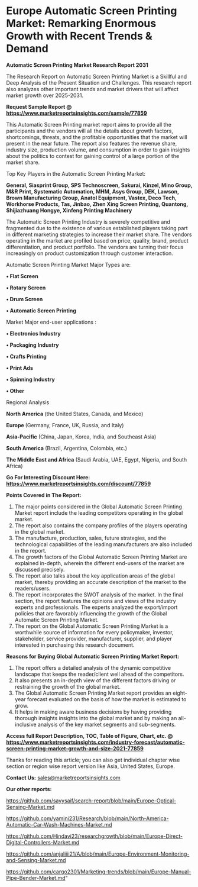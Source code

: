   # Europe Automatic Screen Printing Market: Remarking Enormous Growth with Recent Trends & Demand

<strong>Automatic Screen Printing Market Research Report 2031</strong>

The Research Report on Automatic Screen Printing Market is a Skillful and Deep Analysis of the Present Situation and Challenges. This research report also analyzes other important trends and market drivers that will affect market growth over 2025-2031.

<strong>Request Sample Report @ <a href=https://www.marketreportsinsights.com/sample/77859>https://www.marketreportsinsights.com/sample/77859</a></strong>

This Automatic Screen Printing market report aims to provide all the participants and the vendors will all the details about growth factors, shortcomings, threats, and the profitable opportunities that the market will present in the near future. The report also features the revenue share, industry size, production volume, and consumption in order to gain insights about the politics to contest for gaining control of a large portion of the market share.

Top Key Players in the Automatic Screen Printing Market:

<strong>General, Siasprint Group, SPS Technoscreen, Sakurai, Kinzel, Mino Group, M&R Print, Systematic Automation, MHM, Asys Group, DEK, Lawson, Brown Manufacturing Group, Anatol Equipment, Vastex, Deco Tech, Workhorse Products, Tas, Jinbao, Zhen Xing Screen Printing, Quantong, Shijiazhuang Hongye, Xinfeng Printing Machinery</strong>

The Automatic Screen Printing Industry is severely competitive and fragmented due to the existence of various established players taking part in different marketing strategies to increase their market share. The vendors operating in the market are profiled based on price, quality, brand, product differentiation, and product portfolio. The vendors are turning their focus increasingly on product customization through customer interaction.

Automatic Screen Printing Market Major Types are:

<strong>• Flat Screen

• Rotary Screen

• Drum Screen

• Automatic Screen Printing</strong>

Market Major end-user applications :

<strong>• Electronics Industry

• Packaging Industry

• Crafts Printing

• Print Ads

• Spinning Industry

• Other</strong>

Regional Analysis

</u><strong><b>North America</b></strong> (the United States, Canada, and Mexico)

<strong><b>Europe </b></strong>(Germany, France, UK, Russia, and Italy)

<strong><b>Asia-Pacific</b></strong> (China, Japan, Korea, India, and Southeast Asia)

<strong><b>South America</b></strong> (Brazil, Argentina, Colombia, etc.)

<strong><b>The Middle East and Africa</b></strong> (Saudi Arabia, UAE, Egypt, Nigeria, and South Africa)

<strong>Go For Interesting Discount Here: <a href=https://www.marketreportsinsights.com/discount/77859>https://www.marketreportsinsights.com/discount/77859</a></strong>

<strong>Points Covered in The Report:</strong>
<ol>
  <li>The major points considered in the Global Automatic Screen Printing Market report include the leading competitors operating in the global market.</li>
  <li>The report also contains the company profiles of the players operating in the global market.</li>
  <li>The manufacture, production, sales, future strategies, and the technological capabilities of the leading manufacturers are also included in the report.</li>
  <li>The growth factors of the Global Automatic Screen Printing Market are explained in-depth, wherein the different end-users of the market are discussed precisely.</li>
  <li>The report also talks about the key application areas of the global market, thereby providing an accurate description of the market to the readers/users.</li>
  <li>The report incorporates the SWOT analysis of the market. In the final section, the report features the opinions and views of the industry experts and professionals. The experts analyzed the export/import policies that are favorably influencing the growth of the Global Automatic Screen Printing Market.</li>
  <li>The report on the Global Automatic Screen Printing Market is a worthwhile source of information for every policymaker, investor, stakeholder, service provider, manufacturer, supplier, and player interested in purchasing this research document.</li>
</ol>
<strong>Reasons for Buying Global Automatic Screen Printing Market Report:</strong>

<ol>
  <li>The report offers a detailed analysis of the dynamic competitive landscape that keeps the reader/client well ahead of the competitors.</li>
  <li>It also presents an in-depth view of the different factors driving or restraining the growth of the global market.</li>
  <li>The Global Automatic Screen Printing Market report provides an eight-year forecast evaluated on the basis of how the market is estimated to grow.</li>
  <li>It helps in making aware business decisions by having providing thorough insights insights into the global market and by making an all-inclusive analysis of the key market segments and sub-segments.</li>
</ol>
<strong>Access full Report Description, TOC, Table of Figure, Chart, etc. @ <a href=https://www.marketreportsinsights.com/industry-forecast/automatic-screen-printing-market-growth-and-size-2021-77859>https://www.marketreportsinsights.com/industry-forecast/automatic-screen-printing-market-growth-and-size-2021-77859</a></strong>


Thanks for reading this article; you can also get individual chapter wise section or region wise report version like Asia, United States, Europe.

<strong>Contact Us:</strong>
sales@marketreportsinsights.com

<strong>Our other reports:</strong>

<a href=https://github.com/sayysaif/search-report/blob/main/Europe-Optical-Sensing-Market.md>https://github.com/sayysaif/search-report/blob/main/Europe-Optical-Sensing-Market.md</a>

<a href=https://github.com/yamini231/Research/blob/main/North-America-Automatic-Car-Wash-Machines-Market.md>https://github.com/yamini231/Research/blob/main/North-America-Automatic-Car-Wash-Machines-Market.md</a>

<a href=https://github.com/Hindavi23/researchgrowth/blob/main/Europe-Direct-Digital-Controllers-Market.md>https://github.com/Hindavi23/researchgrowth/blob/main/Europe-Direct-Digital-Controllers-Market.md</a>

<a href=https://github.com/anjaliiii21/A/blob/main/Europe-Environment-Monitoring-and-Sensing-Market.md>https://github.com/anjaliiii21/A/blob/main/Europe-Environment-Monitoring-and-Sensing-Market.md</a>

<a href=https://github.com/cargo2301/Marketing-trends/blob/main/Europe-Manual-Pipe-Bender-Market.md>https://github.com/cargo2301/Marketing-trends/blob/main/Europe-Manual-Pipe-Bender-Market.md</a>"
